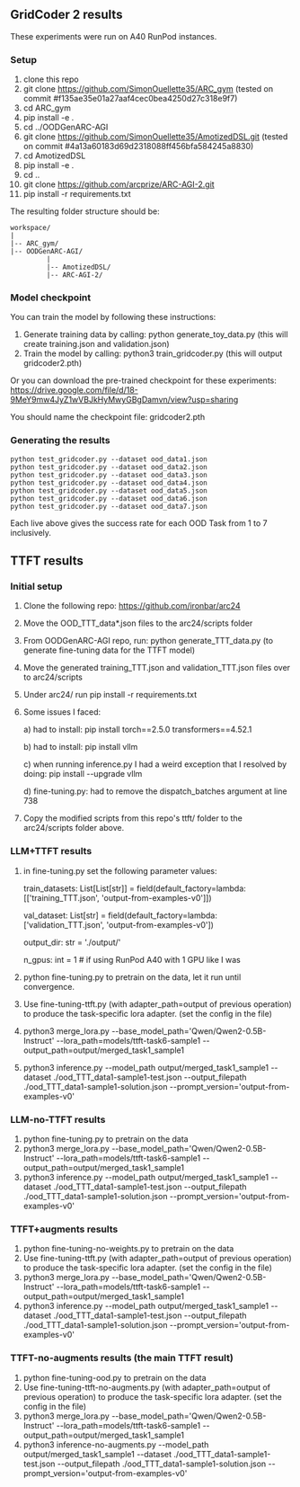 ## GridCoder 2 results

These experiments were run on A40 RunPod instances.

### Setup
1. clone this repo
2. git clone https://github.com/SimonOuellette35/ARC_gym (tested on commit #f135ae35e01a27aaf4cec0bea4250d27c318e9f7)
3. cd ARC_gym
4. pip install -e .
5. cd ../OODGenARC-AGI
6. git clone https://github.com/SimonOuellette35/AmotizedDSL.git (tested on commit #4a13a60183d69d2318088ff456bfa584245a8830)
7. cd AmotizedDSL
8. pip install -e .
9. cd ..
10. git clone https://github.com/arcprize/ARC-AGI-2.git
11. pip install -r requirements.txt
    
The resulting folder structure should be:

    workspace/
    |
    |-- ARC_gym/
    |-- OODGenARC-AGI/
             |
             |-- AmotizedDSL/
             |-- ARC-AGI-2/

### Model checkpoint
You can train the model by following these instructions:
1. Generate training data by calling: python generate_toy_data.py (this will create training.json and validation.json)
2. Train the model by calling: python3 train_gridcoder.py (this will output gridcoder2.pth)

Or you can download the pre-trained checkpoint for these experiments: https://drive.google.com/file/d/18-9MeY9mw4JyZ1wVBJkHyMwyGBgDamvn/view?usp=sharing

You should name the checkpoint file: gridcoder2.pth

### Generating the results
 
    python test_gridcoder.py --dataset ood_data1.json
    python test_gridcoder.py --dataset ood_data2.json
    python test_gridcoder.py --dataset ood_data3.json
    python test_gridcoder.py --dataset ood_data4.json
    python test_gridcoder.py --dataset ood_data5.json
    python test_gridcoder.py --dataset ood_data6.json
    python test_gridcoder.py --dataset ood_data7.json
   
Each live above gives the success rate for each OOD Task from 1 to 7 inclusively.

## TTFT results

### Initial setup
1. Clone the following repo: https://github.com/ironbar/arc24
2. Move the OOD_TTT_data*.json files to the arc24/scripts folder
3. From OODGenARC-AGI repo, run: python generate_TTT_data.py (to generate fine-tuning data for the TTFT model)
4. Move the generated training_TTT.json and validation_TTT.json files over to arc24/scripts
5. Under arc24/ run pip install -r requirements.txt
6. Some issues I faced:
   
   a) had to install: pip install torch==2.5.0 transformers==4.52.1
   
   b) had to install: pip install vllm
   
   c) when running inference.py I had a weird exception that I resolved by doing: pip install --upgrade vllm

   d) fine-tuning.py: had to remove the dispatch_batches argument at line 738
   
8. Copy the modified scripts from this repo's ttft/ folder to the arc24/scripts folder above.

### LLM+TTFT results
1. in fine-tuning.py set the following parameter values:

    train_datasets: List[List[str]] = field(default_factory=lambda: [['training_TTT.json', 'output-from-examples-v0']])

    val_dataset: List[str] = field(default_factory=lambda: ['validation_TTT.json', 'output-from-examples-v0'])

    output_dir: str = './output/'

    n_gpus: int = 1    # if using RunPod A40 with 1 GPU like I was
   
3. python fine-tuning.py to pretrain on the data, let it run until convergence.
4. Use fine-tuning-ttft.py (with adapter_path=output of previous operation) to produce the task-specific lora adapter. (set the config in the file)
5. python3 merge_lora.py --base_model_path='Qwen/Qwen2-0.5B-Instruct' --lora_path=models/ttft-task6-sample1 --output_path=output/merged_task1_sample1
6. python3 inference.py --model_path output/merged_task1_sample1 --dataset ./ood_TTT_data1-sample1-test.json --output_filepath ./ood_TTT_data1-sample1-solution.json --prompt_version='output-from-examples-v0'

### LLM-no-TTFT results
1. python fine-tuning.py to pretrain on the data
2. python3 merge_lora.py --base_model_path='Qwen/Qwen2-0.5B-Instruct' --lora_path=models/ttft-task6-sample1 --output_path=output/merged_task1_sample1
3. python3 inference.py --model_path output/merged_task1_sample1 --dataset ./ood_TTT_data1-sample1-test.json --output_filepath ./ood_TTT_data1-sample1-solution.json --prompt_version='output-from-examples-v0'

### TTFT+augments results
1. python fine-tuning-no-weights.py to pretrain on the data
2. Use fine-tuning-ttft.py (with adapter_path=output of previous operation) to produce the task-specific lora adapter. (set the config in the file)
3. python3 merge_lora.py --base_model_path='Qwen/Qwen2-0.5B-Instruct' --lora_path=models/ttft-task6-sample1 --output_path=output/merged_task1_sample1
4. python3 inference.py --model_path output/merged_task1_sample1 --dataset ./ood_TTT_data1-sample1-test.json --output_filepath ./ood_TTT_data1-sample1-solution.json --prompt_version='output-from-examples-v0'

### TTFT-no-augments results (the main TTFT result)
1. python fine-tuning-ood.py to pretrain on the data
2. Use fine-tuning-ttft-no-augments.py (with adapter_path=output of previous operation) to produce the task-specific lora adapter. (set the config in the file)
3. python3 merge_lora.py --base_model_path='Qwen/Qwen2-0.5B-Instruct' --lora_path=models/ttft-task6-sample1 --output_path=output/merged_task1_sample1
4. python3 inference-no-augments.py --model_path output/merged_task1_sample1 --dataset ./ood_TTT_data1-sample1-test.json --output_filepath ./ood_TTT_data1-sample1-solution.json --prompt_version='output-from-examples-v0'



